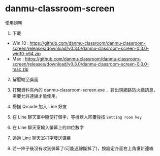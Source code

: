 # danmu-classroom-screen

使用說明

1. 下載

  - Win 10 : https://github.com/danmu-classroom/danmu-classroom-screen/releases/download/v0.3.0/danmu-classroom-screen-0.3.0-win10-x64.zip
  - Mac : https://github.com/danmu-classroom/danmu-classroom-screen/releases/download/v0.3.0/danmu-classroom-screen-0.3.0-mac.zip

2. 解壓縮至桌面

3. 打開資料夾內的 danmu-classroom-screen.exe ，若出現網路防火牆訊息，需要允許連線才能使用。

4. 掃描 Qrcode 加入 Line 好友

5. 在 Line 聊天室中隨便打個字，等機器人回覆後按 `Setting room key`

6. 在 Line 聊天室輸入螢幕上的四位數字

7. 透過 Line 聊天室打字發送彈幕

8. 若一陣子後沒有收到彈幕了(可能連線斷掉了)，按設定介面右上角重新連線
